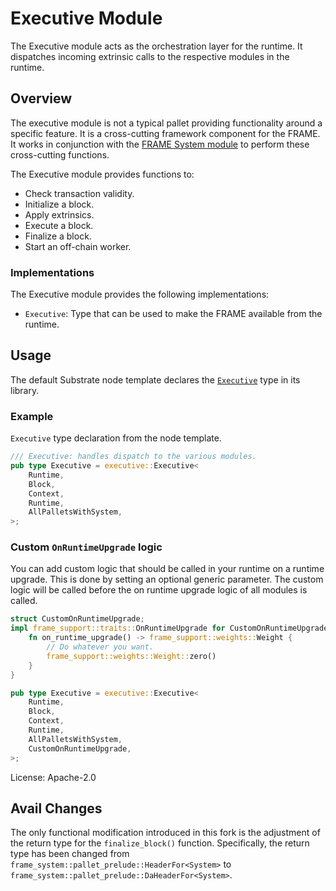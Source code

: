 # Executive Module

The Executive module acts as the orchestration layer for the runtime. It dispatches incoming extrinsic calls to the
respective modules in the runtime.

## Overview

The executive module is not a typical pallet providing functionality around a specific feature. It is a cross-cutting
framework component for the FRAME. It works in conjunction with the [FRAME System
module](https://docs.rs/frame-system/latest/frame_system/) to perform these cross-cutting functions.

The Executive module provides functions to:

- Check transaction validity.
- Initialize a block.
- Apply extrinsics.
- Execute a block.
- Finalize a block.
- Start an off-chain worker.

### Implementations

The Executive module provides the following implementations:

- `Executive`: Type that can be used to make the FRAME available from the runtime.

## Usage

The default Substrate node template declares the
[`Executive`](https://docs.rs/frame-executive/latest/frame_executive/struct.Executive.html) type in its library.

### Example

`Executive` type declaration from the node template.

```rust
/// Executive: handles dispatch to the various modules.
pub type Executive = executive::Executive<
    Runtime,
    Block,
    Context,
    Runtime,
    AllPalletsWithSystem,
>;
```

### Custom `OnRuntimeUpgrade` logic

You can add custom logic that should be called in your runtime on a runtime upgrade. This is done by setting an optional
generic parameter. The custom logic will be called before the on runtime upgrade logic of all modules is called.

```rust
struct CustomOnRuntimeUpgrade;
impl frame_support::traits::OnRuntimeUpgrade for CustomOnRuntimeUpgrade {
    fn on_runtime_upgrade() -> frame_support::weights::Weight {
        // Do whatever you want.
        frame_support::weights::Weight::zero()
    }
}

pub type Executive = executive::Executive<
    Runtime,
    Block,
    Context,
    Runtime,
    AllPalletsWithSystem,
    CustomOnRuntimeUpgrade,
>;
```

License: Apache-2.0

## Avail Changes

The only functional modification introduced in this fork is the adjustment of the return type for the `finalize_block()` function. Specifically, the return type has been changed from ```frame_system::pallet_prelude::HeaderFor<System>``` to ```frame_system::pallet_prelude::DaHeaderFor<System>```.
